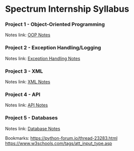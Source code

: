 # Spectrum Internship Syllabus

### Project 1 - Object-Oriented Programming
Notes link: [OOP Notes](https://github.com/a-burlacu/Spectrum/blob/main/Notes/OOP.md)

### Project 2 - Exception Handling/Logging
Notes link: [Exception Handling Notes](https://github.com/a-burlacu/Spectrum/blob/main/Notes/exception-handling-logging.md)

### Project 3 - XML 
Notes link: [XML Notes](https://github.com/a-burlacu/Spectrum/blob/main/Notes/XML.md)

### Project 4 - API 
Notes link: [API Notes](https://github.com/a-burlacu/Spectrum/blob/main/Notes/API.md)

### Project 5 - Databases
Notes link: [Database Notes](https://github.com/a-burlacu/Spectrum/blob/main/Notes/Database.md)



Bookmarks:
https://python-forum.io/thread-23283.html
https://www.w3schools.com/tags/att_input_type.asp
